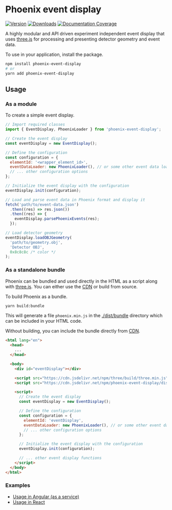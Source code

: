 # Phoenix event display

[![Version](https://img.shields.io/npm/v/phoenix-event-display.svg)](https://www.npmjs.com/package/phoenix-event-display)
[![Downloads](https://img.shields.io/npm/dt/phoenix-event-display.svg)](https://www.npmjs.com/package/phoenix-event-display)
[![Documentation Coverage](https://raw.github.com/HSF/phoenix/master/docs/api-docs/images/coverage-badge-documentation.svg)](https://hepsoftwarefoundation.org/phoenix/api-docs/coverage.html)

A highly modular and API driven experiment independent event display that uses [three.js](https://threejs.org) for processing and presenting detector geometry and event data.

To use in your application, install the package.

```sh
npm install phoenix-event-display
# or
yarn add phoenix-event-display
```

## Usage

### As a module

To create a simple event display.

```js
// Import required classes
import { EventDisplay, PhoenixLoader } from 'phoenix-event-display';

// Create the event display
const eventDisplay = new EventDisplay();

// Define the configuration
const configuration = {
  elementId: '<wrapper_element_id>',
  eventDataLoader: new PhoenixLoader(), // or some other event data loader
  // ... other configuration options
};

// Initialize the event display with the configuration
eventDisplay.init(configuration);

// Load and parse event data in Phoenix format and display it
fetch('path/to/event-data.json')
  .then((res) => res.json())
  .then((res) => {
    eventDisplay.parsePhoenixEvents(res);
  });

// Load detector geometry
eventDisplay.loadOBJGeometry(
  'path/to/geometry.obj',
  'Detector OBJ',
  0x8c8c8c /* color */
);
```

### As a standalone bundle

Phoenix can be bundled and used directly in the HTML as a script along with [three.js](https://threejs.org). You can either use the [CDN](https://cdn.jsdelivr.net/npm/phoenix-event-display/dist/bundle/phoenix.min.js) or build from source.

To build Phoenix as a bundle.

```sh
yarn build:bundle
```

This will generate a file `phoenix.min.js` in the [./dist/bundle](./dist/bundle) directory which can be included in your HTML code.

Without building, you can include the bundle directly from [CDN](https://cdn.jsdelivr.net/npm/phoenix-event-display/dist/bundle/phoenix.min.js).

```html
<html lang="en">
  <head>
    ...
  </head>

  <body>
    <div id="eventDisplay"></div>

    <script src="https://cdn.jsdelivr.net/npm/three/build/three.min.js"></script>
    <script src="https://cdn.jsdelivr.net/npm/phoenix-event-display/dist/bundle/phoenix.min.js"></script>

    <script>
      // Create the event display
      const eventDisplay = new EventDisplay();

      // Define the configuration
      const configuration = {
        elementId: 'eventDisplay',
        eventDataLoader: new PhoenixLoader(), // or some other event data loader
        // ... other configuration options
      };

      // Initialize the event display with the configuration
      eventDisplay.init(configuration);

      // ... other event display functions
    </script>
  </body>
</html>
```

### Examples

- [Usage in Angular (as a service)](https://github.com/HSF/phoenix/blob/master/packages/phoenix-ng/projects/phoenix-app/src/app/sections/lhcb/lhcb.component.ts)
- [Usage in React](https://github.com/9inpachi/phoenix-react/blob/master/src/App.js#L6-L31)

